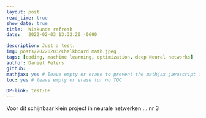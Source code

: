 ```yaml
---
layout: post
read_time: true
show_date: true
title:  Wiskunde refresh
date:   2022-02-03 13:32:20 -0600

description: Just a test.
img: posts/20220203/Chalkboard math.jpeg
tags: [coding, machine learning, optimization, deep Neural networks]
author: Daniel Peters
github:
mathjax: yes # leave empty or erase to prevent the mathjax javascript from loading
toc: yes # leave empty or erase for no TOC

DP-link: test-DP
---
```


Voor dit schijnbaar klein project in neurale netwerken ... nr 3